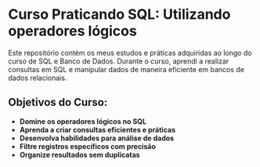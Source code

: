 # Curso Praticando SQL: Utilizando operadores lógicos

Este repositório contém os meus estudos e práticas adquiridas ao longo do curso de SQL e Banco de Dados. Durante o curso, aprendi a realizar consultas em SQL e manipular dados de maneira eficiente em bancos de dados relacionais.

## Objetivos do Curso:

- **Domine os operadores lógicos no SQL**
- **Aprenda a criar consultas eficientes e práticas**
- **Desenvolva habilidades para análise de dados**
- **Filtre registros específicos com precisão**
- **Organize resultados sem duplicatas**